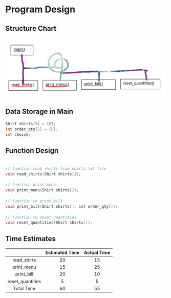 # Program Design
## Structure Chart
![Chart](https://github.com/lukehami55/CSC-250---Programming-Assingment-5/blob/main/Structure%20Chart.png?raw=true)

## Data Storage in Main
``` cpp
Shirt shirts[5] = {0};
int order_qty[5] = {0};
int choice;
```
## Function Design
``` cpp

// function read shirts from shirts.txt file
void read_shirts(Shirt shirts[]);

// function print menu
void print_menu(Shirt shirts[]);

// function to print bill
void print_bill(Shirt shirts[], int order_qty[]);

// function to reset quantities
void reset_quantities(Shirt shirts[]);
```
## Time Estimates
|  | Estimated Time    | Actual Time    |
| :---:   | :---: | :---: |
| read_shirts |  20  |  15  |
| print_menu |  15  |  25  |
| print_bill |  20  |  10  |
| reset_quantities |  5  |  5  |
| Total Time | 60   | 55   |
